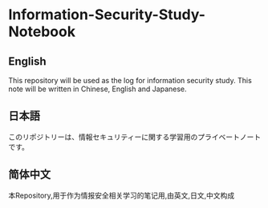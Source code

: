 # Information-Security-Study-Notebook
## English
This repository will be used as the log for information security study. This note will be written in Chinese, English and Japanese.

## 日本語
このリポジトリーは、情報セキュリティーに関する学習用のプライベートノートです。

## 简体中文
本Repository,用于作为情报安全相关学习的笔记用,由英文,日文,中文构成
